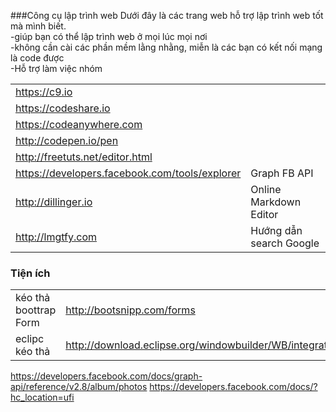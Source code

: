 
###Công cụ lập trình web
Dưới đây là các trang web hỗ trợ lập trình web tốt mà mình biết. <br>
-giúp bạn có thể lập trình web ở mọi lúc mọi nơi <br>
-không cần cài các phần mềm lằng nhằng, miễn là các bạn có kết nối mạng là code được <br>
-Hỗ trợ làm việc nhóm <br>

|   |  |
|---|---|
https://c9.io                                   |
https://codeshare.io                            |
https://codeanywhere.com                        |
http://codepen.io/pen                           |
http://freetuts.net/editor.html                 |
https://developers.facebook.com/tools/explorer  | Graph FB API
http://dillinger.io                             | Online Markdown Editor
http://lmgtfy.com                               | Hướng dẫn search Google

### Tiện ích
|   |   |
|---|---|
kéo thả boottrap Form | http://bootsnipp.com/forms |
eclipc kéo thả | http://download.eclipse.org/windowbuilder/WB/integration/4.6/


https://developers.facebook.com/docs/graph-api/reference/v2.8/album/photos
https://developers.facebook.com/docs/?hc_location=ufi
